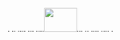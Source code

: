 <br>
<div align="center">. .. .... ... ....<img src="https://user-images.githubusercontent.com/39813066/120247639-76f6bd80-c231-11eb-9d24-06a431d77e09.gif" width="65" height="48">... .. .... .... .</div>

<!--
**tyirvine/tyirvine** is a ✨ _special_ ✨ repository because its `README.md` (this file) appears on your GitHub profile.

Here are some ideas to get you started:

- 🔭 I’m currently working on ...
- 🌱 I’m currently learning ...
- 👯 I’m looking to collaborate on ...
- 🤔 I’m looking for help with ...
- 💬 Ask me about ...
- 📫 How to reach me: ...
- 😄 Pronouns: ...
- ⚡ Fun fact: ...
-->
